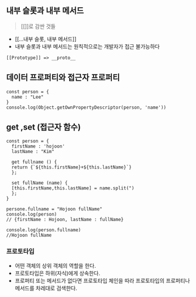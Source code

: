 ## 내부 슬롯과 내부 메서드

> [[]]로 감싼 것들

- [[...내부 슬롯, 내부 메서드]]
- 내부 슬롯과 내부 메서드는 원칙적으로는 개발자가 접근 불가능하다

```
[[Prototype]] => __proto__
```

## 데이터 프로퍼티와 접근자 프로퍼티

```
const person = {
  name : "Lee"
}
console.log(Object.getOwnPropertyDescriptor(person, 'name'))
```

## get ,set (접근자 함수)

```
const person = {
  firstName : 'hojoon'
  lastName : "Kim"

  get fullname () {
  return {`${this.firstName}+${this.lastName}`}
  };

  set fullName (name) {
  [this.firstName,this.lastName] = name.split(")
  };
}

persone.fullname = "Hojoon fullName"
console.log(person)
// {firstName : Hojoon, lastName : fullName}

console.log(person.fullname)
//Hojoon fullName
```

### 프로토타입

- 어떤 객체의 상위 객체의 역할을 한다.
- 프로토타입은 하위(자식)에게 상속한다.
- 프로퍼티 또는 메서드가 없다면 프로토타입 체인을 따라 프로토타입의 프로퍼티나 메서드를 차레대로 검색한다.
